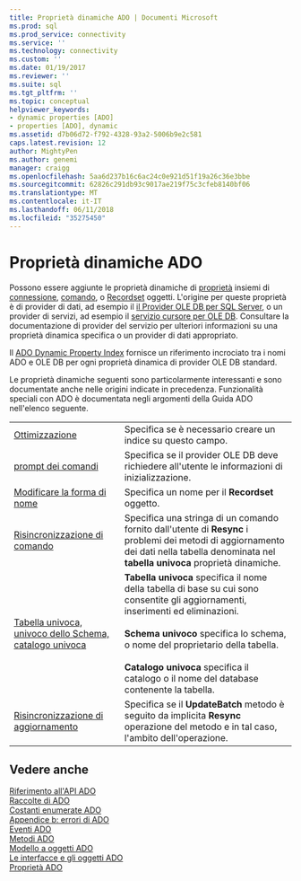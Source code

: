 ```yaml
---
title: Proprietà dinamiche ADO | Documenti Microsoft
ms.prod: sql
ms.prod_service: connectivity
ms.service: ''
ms.technology: connectivity
ms.custom: ''
ms.date: 01/19/2017
ms.reviewer: ''
ms.suite: sql
ms.tgt_pltfrm: ''
ms.topic: conceptual
helpviewer_keywords:
- dynamic properties [ADO]
- properties [ADO], dynamic
ms.assetid: d7b06d72-f792-4328-93a2-5006b9e2c581
caps.latest.revision: 12
author: MightyPen
ms.author: genemi
manager: craigg
ms.openlocfilehash: 5aa6d237b16c6ac24c0e921d51f19a26c36e3bbe
ms.sourcegitcommit: 62826c291db93c9017ae219f75c3cfeb8140bf06
ms.translationtype: MT
ms.contentlocale: it-IT
ms.lasthandoff: 06/11/2018
ms.locfileid: "35275450"
---
```

# <a name="ado-dynamic-properties"></a>Proprietà dinamiche ADO
Possono essere aggiunte le proprietà dinamiche di [proprietà](../../../ado/reference/ado-api/properties-collection-ado.md) insiemi di [connessione](../../../ado/reference/ado-api/connection-object-ado.md), [comando](../../../ado/reference/ado-api/command-object-ado.md), o [Recordset](../../../ado/reference/ado-api/recordset-object-ado.md) oggetti. L'origine per queste proprietà è di provider di dati, ad esempio il [il Provider OLE DB per SQL Server](../../../ado/guide/appendixes/microsoft-ole-db-provider-for-sql-server.md), o un provider di servizi, ad esempio il [servizio cursore per OLE DB](../../../ado/guide/appendixes/microsoft-cursor-service-for-ole-db-ado-service-component.md). Consultare la documentazione di provider del servizio per ulteriori informazioni su una proprietà dinamica specifica o un provider di dati appropriato.  
  
 Il [ADO Dynamic Property Index](../../../ado/reference/ado-api/ado-dynamic-property-index.md) fornisce un riferimento incrociato tra i nomi ADO e OLE DB per ogni proprietà dinamica di provider OLE DB standard.  
  
 Le proprietà dinamiche seguenti sono particolarmente interessanti e sono documentate anche nelle origini indicate in precedenza. Funzionalità speciali con ADO è documentata negli argomenti della Guida ADO nell'elenco seguente.  
  
|||  
|-|-|  
|[Ottimizzazione](../../../ado/reference/ado-api/optimize-property-dynamic-ado.md)|Specifica se è necessario creare un indice su questo campo.|  
|[prompt dei comandi](../../../ado/reference/ado-api/prompt-property-dynamic-ado.md)|Specifica se il provider OLE DB deve richiedere all'utente le informazioni di inizializzazione.|  
|[Modificare la forma di nome](../../../ado/reference/ado-api/reshape-name-property-dynamic-ado.md)|Specifica un nome per il **Recordset** oggetto.|  
|[Risincronizzazione di comando](../../../ado/reference/ado-api/resync-command-property-dynamic-ado.md)|Specifica una stringa di un comando fornito dall'utente di **Resync** i problemi dei metodi di aggiornamento dei dati nella tabella denominata nel **tabella univoca** proprietà dinamiche.|  
|[Tabella univoca, univoco dello Schema, catalogo univoca](../../../ado/reference/ado-api/unique-table-unique-schema-unique-catalog-properties-dynamic-ado.md)|**Tabella univoca** specifica il nome della tabella di base su cui sono consentite gli aggiornamenti, inserimenti ed eliminazioni.<br /><br /> **Schema univoco** specifica lo schema, o nome del proprietario della tabella.<br /><br /> **Catalogo univoca** specifica il catalogo o il nome del database contenente la tabella.|  
|[Risincronizzazione di aggiornamento](../../../ado/reference/ado-api/update-resync-property-dynamic-ado.md)|Specifica se il **UpdateBatch** metodo è seguito da implicita **Resync** operazione del metodo e in tal caso, l'ambito dell'operazione.|  
  
## <a name="see-also"></a>Vedere anche  
 [Riferimento all'API ADO](../../../ado/reference/ado-api/ado-api-reference.md)   
 [Raccolte di ADO](../../../ado/reference/ado-api/ado-collections.md)   
 [Costanti enumerate ADO](../../../ado/reference/ado-api/ado-enumerated-constants.md)   
 [Appendice b: errori di ADO](../../../ado/guide/appendixes/appendix-b-ado-errors.md)   
 [Eventi ADO](../../../ado/reference/ado-api/ado-events.md)   
 [Metodi ADO](../../../ado/reference/ado-api/ado-methods.md)   
 [Modello a oggetti ADO](../../../ado/reference/ado-api/ado-object-model.md)   
 [Le interfacce e gli oggetti ADO](../../../ado/reference/ado-api/ado-objects-and-interfaces.md)   
 [Proprietà ADO](../../../ado/reference/ado-api/ado-properties.md)

